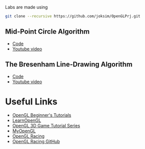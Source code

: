 Labs are made using
```bash
git clone --recursive https://github.com/joksim/OpenGLPrj.git
```
## Mid-Point Circle Algorithm
- [Code](https://github.com/Fazlibeqir/KomjuterskaGrafika/tree/main/Domashni/Midpoint%20Circle%20Algorithm)
- [Youtube video](https://youtu.be/hpiILbMkF9w?si=7X1re7-DV-v2N-E8)
## The Bresenham Line-Drawing Algorithm
- [Code](https://github.com/Fazlibeqir/KomjuterskaGrafika/tree/main/Domashni/The%20Bresenham%20Line-Drawing%20Algorithm)
- [Youtube video](https://youtu.be/CceepU1vIKo?si=7svooJHtW_D6Lxru)
# Useful Links
- [OpenGL Beginner's Tutorials](http://www.opengl-tutorial.org/beginners-tutorials/)
- [LearnOpenGL](https://learnopengl.com/)
- [OpenGL 3D Game Tutorial Series](https://github.com/PardCode/OpenGL-3D-Game-Tutorial-Series)
- [MyOpenGL](https://github.com/kikoano/MyOpenGL)
- [OpenGL Racing](https://shorturl.at/nvMTV)
- [OpenGL Racing GitHub](https://github.com/Mikepicker/opengl-racing)

